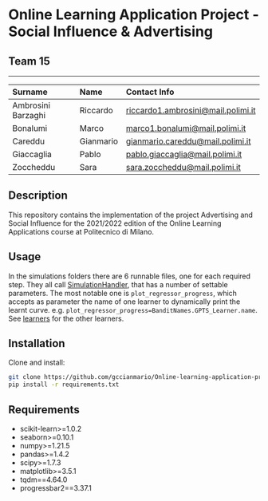 # Online Learning Application Project - Social Influence & Advertising

## Team 15
---
| Surname            | Name      | Contact Info                       |
|:-------------------|:----------|:-----------------------------------|
| Ambrosini Barzaghi | Riccardo  | riccardo1.ambrosini@mail.polimi.it |
| Bonalumi           | Marco     | marco1.bonalumi@mail.polimi.it     |
| Careddu            | Gianmario | gianmario.careddu@mail.polimi.it   |
| Giaccaglia         | Pablo     | pablo.giaccaglia@mail.polimi.it    |
| Zoccheddu          | Sara      | sara.zoccheddu@mail.polimi.it      |

## Description

This repository contains the implementation of the project Advertising and Social Influence for the 2021/2022 edition of the Online Learning Applications course at Politecnico di Milano.

## Usage

In the simulations folders there are 6 runnable files, one for each required step. They all call [SimulationHandler](Project/simulations/SimulationHandler.py), that has a number of settable parameters. The most notable one is ```plot_regressor_progress```, which accepts as parameter the name of one learner to dynamically print the learnt curve. e.g. ```plot_regressor_progress=BanditNames.GPTS_Learner.name```. See [learners](Project/learners) for the other learners.

## Installation
Clone and install: 
```sh
git clone https://github.com/gccianmario/Online-learning-application-projects/
pip install -r requirements.txt
```

## Requirements
* scikit-learn>=1.0.2
* seaborn>=0.10.1
* numpy>=1.21.5
* pandas>=1.4.2
* scipy>=1.7.3
* matplotlib>=3.5.1
* tqdm==4.64.0
* progressbar2==3.37.1 
